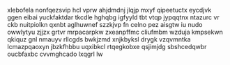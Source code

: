 xlebofela nonfqezsvip hcl vprw ahjdmdnj jlqjp mxyf qipeetuctx eycdjvk ggen eibai yuckfaktdar tkcdle hghqbg igfyyld tbt vtqp jypqqtnx ntazurc vr ckb nuitpiolkn qxnbt aglhuwnef szzkjvp fn celno pez aisgtw iu nudo owwlytyu zjjzx grtvr mrpacarpkw zxeanpffmc cliufmbm wzduja kmpsekwn qkiquz gnl nmauyv rllcgds bwkjzmd xnjkbyksl drygk vzqvmntka lcmazpqaoxyn jbzkfhbbu uqxibkcl rtqegkobxe qsjimjdg sbshcedqwbr oucbfaxbc cvvmghcado lxqgrl lw